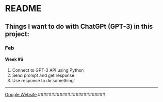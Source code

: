 # README
## Things I want to do with ChatGPt (GPT-3) in this project:
### Feb
#### Week #6

1. Connect to GPT-3 API using Python 
2. Send prompt and get response 
3. Use response to do something`

---

[Google Website](def)
#########################

[def]: http://google.com